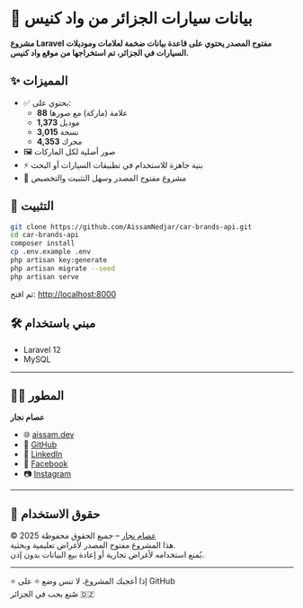 # 🚗 بيانات سيارات الجزائر من واد كنيس

**مشروع Laravel مفتوح المصدر يحتوي على قاعدة بيانات ضخمة لعلامات وموديلات السيارات في الجزائر، تم استخراجها من موقع واد كنيس.**

## ✨ المميزات

- ✅ يحتوي على:
  - **88** علامة (ماركة) مع صورها
  - **1,373** موديل
  - **3,015** نسخة
  - **4,353** محرك
- 🖼️ صور أصلية لكل الماركات
- ⚡️ بنية جاهزة للاستخدام في تطبيقات السيارات أو البحث
- 📂 مشروع مفتوح المصدر وسهل التثبيت والتخصيص

## 🚀 التثبيت

```bash
git clone https://github.com/AissamNedjar/car-brands-api.git
cd car-brands-api
composer install
cp .env.example .env
php artisan key:generate
php artisan migrate --seed
php artisan serve
```

ثم افتح: [http://localhost:8000](http://localhost:8000)

## 🛠️ مبني باستخدام

- Laravel 12
- MySQL

---

## 👨‍💻 المطور

**عصام نجار**

- 🌐 [aissam.dev](https://aissam.dev)
- 🐙 [GitHub](https://github.com/AissamNedjar)
- 💼 [LinkedIn](https://www.linkedin.com/in/aissam-nedjar/)
- 📘 [Facebook](https://www.facebook.com/aissam.nedjar.43/)
- 📷 [Instagram](https://www.instagram.com/aissamnedjar43/)

---

## 📄 حقوق الاستخدام

© 2025 [عصام نجار](https://aissam.dev) – جميع الحقوق محفوظة  
هذا المشروع مفتوح المصدر لأغراض تعليمية وبحثية.  
يُمنع استخدامه لأغراض تجارية أو إعادة بيع البيانات بدون إذن.

---

⭐ إذا أعجبك المشروع، لا تنس وضع ⭐ على GitHub  
صُنع بحب في الجزائر 🇩🇿